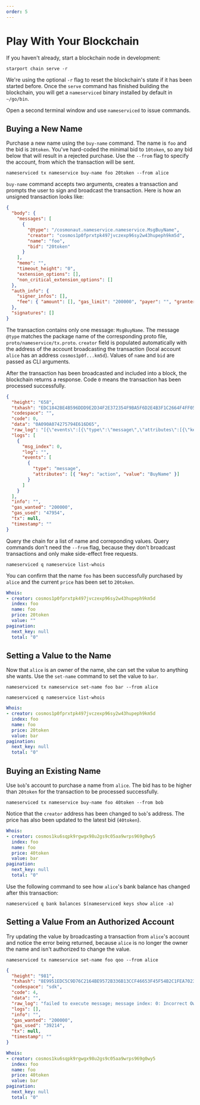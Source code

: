 ```yaml
---
order: 5
---
```


# Play With Your Blockchain

If you haven't already, start a blockchain node in development:

```
starport chain serve -r
```

We're using the optional `-r` flag to reset the blockchain's state if it has been started before. Once the `serve` command has finished building the blockchain, you will get a `nameserviced` binary installed by default in `~/go/bin`.

Open a second terminal window and use `nameserviced` to issue commands.

## Buying a New Name

Purchase a new name using the `buy-name` command. The name is `foo` and the bid is `20token`. You've hard-coded the minimal bid to `10token`, so any bid below that will result in a rejected purchase. Use the `--from` flag to specify the account, from which the transaction will be sent.

```
nameserviced tx nameservice buy-name foo 20token --from alice
```

`buy-name` command accepts two arguments, creates a transaction and prompts the user to sign and broadcast the transaction. Here is how an unsigned transaction looks like:

```json
{
  "body": {
    "messages": [
      {
        "@type": "/cosmonaut.nameservice.nameservice.MsgBuyName",
        "creator": "cosmos1p0fprxtpk497jvczexp96sy2w43hupeph9km5d",
        "name": "foo",
        "bid": "20token"
      }
    ],
    "memo": "",
    "timeout_height": "0",
    "extension_options": [],
    "non_critical_extension_options": []
  },
  "auth_info": {
    "signer_infos": [],
    "fee": { "amount": [], "gas_limit": "200000", "payer": "", "granter": "" }
  },
  "signatures": []
}
```

The transaction contains only one message: `MsgBuyName`. The message `@type` matches the package name of the corresponding proto file, `proto/nameservice/tx.proto`. `creator` field is populated automatically with the address of the account broadcasting the transaction (local account `alice` has an address `cosmos1p0f...km5d`). Values of `name` and `bid` are passed as CLI arguments.

After the transaction has been broadcasted and included into a block, the blockchain returns a response. Code `0` means the transaction has been processed successfully.

```json
{
  "height": "658",
  "txhash": "EDC1842BE4B596DDD9E2D34F2E372354F9BA5F6D2E4B3F1C2664F4FF05D433B7",
  "codespace": "",
  "code": 0,
  "data": "0A090A074275794E616D65",
  "raw_log": "[{\"events\":[{\"type\":\"message\",\"attributes\":[{\"key\":\"action\",\"value\":\"BuyName\"}]}]}]",
  "logs": [
    {
      "msg_index": 0,
      "log": "",
      "events": [
        {
          "type": "message",
          "attributes": [{ "key": "action", "value": "BuyName" }]
        }
      ]
    }
  ],
  "info": "",
  "gas_wanted": "200000",
  "gas_used": "47954",
  "tx": null,
  "timestamp": ""
}
```

Query the chain for a list of name and correponding values. Query commands don't need the `--from` flag, because they don't broadcast transactions and only make side-effect free requests.

```
nameserviced q nameservice list-whois
```

You can confirm that the name `foo` has been successfully purchased by `alice` and the current `price` has been set to `20token`.

```yaml
Whois:
- creator: cosmos1p0fprxtpk497jvczexp96sy2w43hupeph9km5d
  index: foo
  name: foo
  price: 20token
  value: ""
pagination:
  next_key: null
  total: "0"
```

## Setting a Value to the Name

Now that `alice` is an owner of the name, she can set the value to anything she wants. Use the `set-name` command to set the value to `bar`.

```
nameserviced tx nameservice set-name foo bar --from alice
```

```
nameserviced q nameservice list-whois 
```

```yaml
Whois:
- creator: cosmos1p0fprxtpk497jvczexp96sy2w43hupeph9km5d
  index: foo
  name: foo
  price: 20token
  value: bar
pagination:
  next_key: null
  total: "0"
```

## Buying an Existing Name

Use `bob`'s account to purchase a name from `alice`. The bid has to be higher than `20token` for the transaction to be processed successfully.

```
nameserviced tx nameservice buy-name foo 40token --from bob
```

Notice that the `creator` address has been changed to `bob`'s address. The price has also been updated to the latest bid (`40token`).

```yaml
Whois:
- creator: cosmos1ku6sqpk9rgwgx98u2gs9c05aa9wrps969g0wy5
  index: foo
  name: foo
  price: 40token
  value: bar
pagination:
  next_key: null
  total: "0"
```

Use the following command to see how `alice`'s bank balance has changed after this transaction:

```
nameserviced q bank balances $(nameserviced keys show alice -a)
```

## Setting a Value From an Authorized Account

Try updating the value by broadcasting a transaction from `alice`'s account and notice the error being returned, because `alice` is no longer the owner the name and isn't authorized to change the value.

```
nameserviced tx nameservice set-name foo qoo --from alice
```

```json
{
  "height": "981",
  "txhash": "8E9951EDC5C9D76C2164BE9572B336B13CCF46653F45F54B2C1FEA702389FAE8",
  "codespace": "sdk",
  "code": 4,
  "data": "",
  "raw_log": "failed to execute message; message index: 0: Incorrect Owner: unauthorized",
  "logs": [],
  "info": "",
  "gas_wanted": "200000",
  "gas_used": "39214",
  "tx": null,
  "timestamp": ""
}
```

```yaml
Whois:
- creator: cosmos1ku6sqpk9rgwgx98u2gs9c05aa9wrps969g0wy5
  index: foo
  name: foo
  price: 40token
  value: bar
pagination:
  next_key: null
  total: "0"
```
